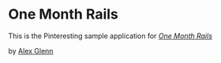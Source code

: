 # One Month Rails

This is the Pinteresting sample application for
[*One Month Rails*](http://onemonthrails.com)

by [Alex Glenn](http://right2revenue.com)
